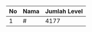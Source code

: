 | No | Nama            | Jumlah Level |
|----|-----------------|--------------|
| 1  | #    |    4177        |
